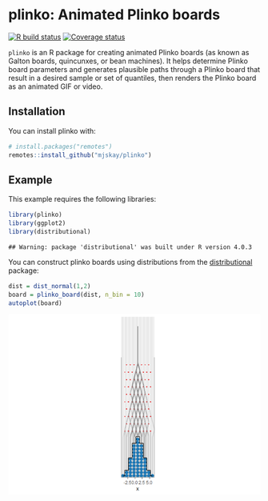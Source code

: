 
# plinko: Animated Plinko boards

<!-- badges: start -->

[![R build
status](https://github.com/mjskay/plinko/workflows/R-CMD-check/badge.svg)](https://github.com/mjskay/plinko/actions)
[![Coverage
status](https://codecov.io/gh/mjskay/plinko/branch/master/graph/badge.svg)](https://codecov.io/github/mjskay/plinko?branch=master)
<!-- badges: end -->

`plinko` is an R package for creating animated Plinko boards (as known
as Galton boards, quincunxes, or bean machines). It helps determine
Plinko board parameters and generates plausible paths through a Plinko
board that result in a desired sample or set of quantiles, then renders
the Plinko board as an animated GIF or video.

## Installation

You can install plinko with:

``` r
# install.packages("remotes")
remotes::install_github("mjskay/plinko")
```

## Example

This example requires the following libraries:

``` r
library(plinko)
library(ggplot2)
library(distributional)
```

    ## Warning: package 'distributional' was built under R version 4.0.3

You can construct plinko boards using distributions from the
[distributional](https://pkg.mitchelloharawild.com/distributional/)
package:

``` r
dist = dist_normal(1,2)
board = plinko_board(dist, n_bin = 10)
autoplot(board)
```

![](README_files/figure-gfm/unnamed-chunk-1-1.png)<!-- -->
